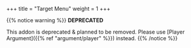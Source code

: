 +++
title = "Target Menu"
weight = 1
+++

{{% notice warning %}}
**DEPRECATED**

This addon is deprecated & planned to be removed. Please use [Player Argument]({{% ref "argument/player" %}}) instead.
{{% /notice %}}

